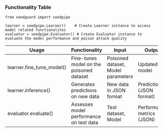 ### Functionality Table
```
from seedguard import seedpipe

learner = seedpipe.Learner()    # Create Learner instance to access model related functionalites
evaluator = seedpipe.Evaluator() # Create Evaluator instance to evaluate the model performance and poison attack quality
```
| Usage                               | Functionality                                 | Input                                      | Output                     |
|-------------------------------------|-----------------------------------------------|--------------------------------------------|----------------------------|
| learner.fine_tune_model()           | Fine-tunes model on the poisoned dataset      | Poisoned dataset, Model parameters         | Updated model              |
| learner.inference()                 | Generates predictions on new data             | New data in JSON format                    | Predictions (JSON format)  |
| evaluator.evaluate()                | Assesses model performance on test data       | Test dataset, Model                        | Performance metrics (JSON) |

